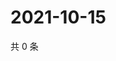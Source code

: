 # 2021-10-15

共 0 条

<!-- BEGIN WEIBO -->
<!-- 最后更新时间 Fri Oct 15 2021 05:12:11 GMT+0800 (China Standard Time) -->

<!-- END WEIBO -->
